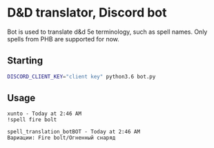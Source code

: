 # D&D translator, Discord bot
Bot is used to translate d&d 5e terminology, such as spell names. Only spells from PHB are supported for now.

## Starting
```bash
DISCORD_CLIENT_KEY="client key" python3.6 bot.py
```

## Usage
```
xunto - Today at 2:46 AM
!spell fire bolt

spell_translation_botBOT - Today at 2:46 AM
Вариации: Fire bolt/Огненный снаряд
```
